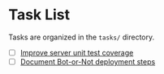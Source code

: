 # Task List

Tasks are organized in the `tasks/` directory.

- [ ] [Improve server unit test coverage](../tasks/improve-server-test-coverage/task-improve-server-test-coverage.md)
- [ ] [Document Bot-or-Not deployment steps](../tasks/document-bot-or-not-deployment/task-document-bot-or-not-deployment.md)
